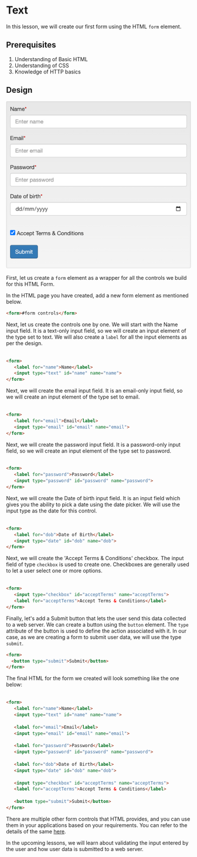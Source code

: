 # Text

In this lesson, we will create our first form using the HTML `form` element.

## Prerequisites

1. Understanding of Basic HTML
2. Understanding of CSS
3. Knowledge of HTTP basics

## Design

![Demo Form](sample_user_form.jpg)


First, let us create a `form` element as a wrapper for all the controls we build for this HTML Form.

In the HTML page you have created, add a new form element as mentioned below.

```html
<form>#form controls</form>
```

Next, let us create the controls one by one. We will start with the Name input field. It is a text-only input field, so we will create an input element of the type set to text. We will also create a `label` for all the input elements as per the design.

```html

<form>
   <label for="name">Name</label>
   <input type="text" id="name" name="name">
</form>

```

Next, we will create the email input field. It is an email-only input field, so we will create an input element of the type set to email.

```html

<form>
   <label for="email">Email</label>
   <input type="email" id="email" name="email">
</form>

```

Next, we will create the password input field. It is a password-only input field, so we will create an input element of the type set to password.

```html

<form>
   <label for="password">Password</label>
   <input type="password" id="password" name="password">
</form>

```

Next, we will create the Date of birth input field. It is an input field which gives you the ability to pick a date using the date picker. We will use the input type as the date for this control.

```html

<form>
   <label for="dob">Date of Birth</label>
   <input type="date" id="dob" name="dob">
</form>

```

Next, we will create the 'Accept Terms & Conditions' checkbox. The input field of type `checkbox` is used to create one. Checkboxes are generally used to let a user select one or more options.

```html

<form>
   <input type="checkbox" id="acceptTerms" name="acceptTerms">
   <label for="acceptTerms">Accept Terms & Conditions</label>
</form>

```

Finally, let's add a Submit button that lets the user send this data collected to a web server. We can create a button using the `button` element. The `type` attribute of the button is used to define the action associated with it. In our case, as we are creating a form to submit user data, we will use the type `submit`.

```html
<form>
  <button type="submit">Submit</button>
</form>
```

The final HTML for the form we created will look something like the one below:

```html

<form>
   <label for="name">Name</label>
   <input type="text" id="name" name="name">

   <label for="email">Email</label>
   <input type="email" id="email" name="email">

   <label for="password">Password</label>
   <input type="password" id="password" name="password">

   <label for="dob">Date of Birth</label>
   <input type="date" id="dob" name="dob">

   <input type="checkbox" id="acceptTerms" name="acceptTerms">
   <label for="acceptTerms">Accept Terms & Conditions</label>

   <button type="submit">Submit</button>
</form>

```

There are multiple other form controls that HTML provides, and you can use them in your applications based on your requirements. You can refer to the details of the same [here](https://www.w3schools.com/html/html_form_elements.asp).

In the upcoming lessons, we will learn about validating the input entered by the user and how user data is submitted to a web server.
